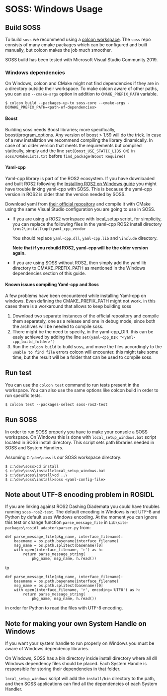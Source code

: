 # SOSS: Windows Usage

## Build SOSS

To build `soss` we recommend using a [colcon workspace](https://colcon.readthedocs.io/en/released/user/quick-start.html).
The `soss` repo consists of many cmake packages which can be configured and built manually, but colcon makes the job much
smoother.

SOSS build has been tested with Microsoft Visual Studio Community 2019.


### Windows dependencies
On Windows, colcon and CMake might not find dependencies if they are in a directory outside their workspace. To make colcon aware of other paths, you can use `--cmake-args` option in addition to `CMAKE_PREFIX_PATH` variable.

```
$ colcon build --packages-up-to soss-core --cmake-args -DCMAKE_PREFIX_PATH=<path-of-dependencies>
```
#### Boost

Building soss needs Boost libraries; more specifically, boost/program_options.
Any version of boost > 1.59 will do the trick. In case of a new installation we recommend compiling the library dinamically.
In case of an older version that meets the requirements but compiled statically, simply add the line `set(Boost_USE_STATIC_LIBS ON)` in `soss/CMakeLists.txt` before `find_package(Boost Required)`

#### Yaml-cpp
Yaml-cpp library is part of the ROS2 ecosystem. If you have downloaded and built ROS2 following the [Installing ROS2 on Windows guide](https://index.ros.org/doc/ros2/Installation/Crystal/Windows-Install-Binary/) you might have trouble linking yaml-cpp with SOSS. This is because the yaml-cpp version in ROS2 is older than the version needed by SOSS.

Download yaml from [their official repository](https://github.com/jbeder/yaml-cpp) and compile it with CMake using the same Visual Studio configuration you are going to use in SOSS.

* If you are using a ROS2 workspace with local_setup script, for simplicity, you can replace the following files in the yaml-cpp ROS2 install directory `\ros2\install\opt\yaml_cpp_vendor`

    You should replace `yaml-cpp.dll`, `yaml-cpp.lib` and `\include` directory.

    **Note that if you rebuild ROS2, yaml-cpp will be the older version again.**

* If you are using SOSS without ROS2, then simply add the yaml lib directory to CMAKE_PREFIX_PATH as mentioned in the Windows dependencies section of this guide.

#### Known issues compiling Yaml-cpp and Soss
A few problems have been encountered while installing Yaml-cpp on windows. Even defining the CMAKE_PREFIX_PATH might not work. in this cases there is a workaround that allows to keep building soss

1. Download two separate instances of the official repository and compile them separately, one as a release and one in debug mode, since both the archives will be needed to compile soss.
2. There might be the need to specify, in the yaml-cpp_DIR. this can be easly achieved by adding the line `set(yaml-cpp_DIR "<yaml-cpp_build_folder>")`
3. Run the `colcon build` to build soss, and move the files accordingly to the `unable to find file` errors colcon will encounter. this might take some time, but the result will be a folder that can be used to compile soss.



## Run test
You can use the `colcon test` command to run tests present in the workspace. You can also use the same options like colcon build in order to run specific tests.

```
$ colcon test --packages-select soss-ros2-test
```

## Run SOSS

In order to run SOSS properly you have to make your console a SOSS workspace. On Windows this is done with `local_setup_windows.bat` script located in SOSS install directory. This script sets path libraries needed in SOSS and System Handlers.

Assuming `C:\dev\soss` is our SOSS workspace directory: 
```
$ c:\dev\soss>cd install
$ c:\dev\soss\install>local_setup_windows.bat
$ c:\dev\soss\install>cd ..\
$ c:\dev\soss\install>soss <yaml-config-file>
```
## Note about UTF-8 encoding problem in ROSIDL

If you are linking against ROS2 Dashing Diademata you could have troubles running `soss-ros2-test`. The default encoding in Windows is not UTF-8 and Python by default uses Windows encoding. At the moment you can ignore this test or change function `parse_message_file` in `Lib\site-packages\rosidl_adapter\parser.py` from:

```
def parse_message_file(pkg_name, interface_filename):
    basename = os.path.basename(interface_filename)
    msg_name = os.path.splitext(basename)[0]
    with open(interface_filename, 'r') as h:
        return parse_message_string(
            pkg_name, msg_name, h.read())
```

to 

```
def parse_message_file(pkg_name, interface_filename):
    basename = os.path.basename(interface_filename)
    msg_name = os.path.splitext(basename)[0]
    with open(interface_filename, 'r', encoding='UTF8') as h:
        return parse_message_string(
            pkg_name, msg_name, h.read())
```
in order for Python to read the files with UTF-8 encoding.

## Note for making your own System Handle on Windows

If you want your system handle to run properly on Windows you must be aware of Windows dependency libraries.

On Windows, SOSS has a bin directory inside install directory where all dll Windows dependency files should be placed. Each System Handle is responsible for storing their dependencies in that folder.

`local_setup_windows` script will add the `install/bin` directory to the path, and then SOSS applications can find all the dependencies of each System Handler.

